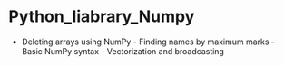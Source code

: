 # Python_liabrary_Numpy
- Deleting arrays using NumPy   - Finding names by maximum marks   - Basic NumPy syntax   - Vectorization and broadcasting
